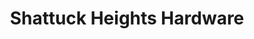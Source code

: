 ---
title: "Shattuck Heights Hardware"
url: /arlington/shattuck-heights-hardware-massachusetts-avenue/
shop: hardware
---